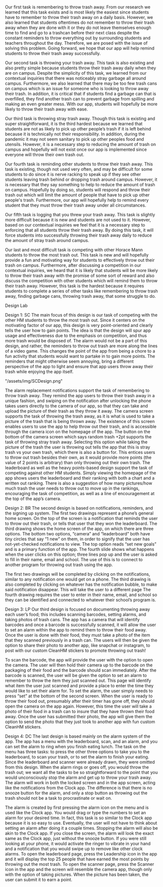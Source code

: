 Our first task is remembering to throw trash away. From our research we learned that this task exists and is most likely the easiest since students have to remember to throw their trash away on a daily basis. However, we also learned that students oftentimes do not remember to throw their trash away when they are done with it or they do not leave themselves enough time to find and go to a trashcan before their next class despite the constant reminders to throw everything out by surrounding students and teachers throughout the day. Therefore, we are posed with the issue of solving this problem. Going forward, we hope that our app will help remind students to throw their trash away successfully. 

Our second task is throwing your trash away. This task is also existing and also pretty simple because students throw their trash away daily when they are on campus. Despite the simplicity of this task, we learned from our contextual inquiries that there was noticeably stray garbage all around campus. Furthermore, we also learned that there may be too few trash cans on campus which is an issue for someone who is looking to throw away their trash. In addition, it is critical that if students find a garbage can that is overfilled, they find another trash can to prevent garbage from spilling and making an even greater mess. With our app, students will hopefully be more likely to throw their trash away with ease. 

Our third task is throwing stray trash away. Though this task is existing and super straightforward, it is the third hardest because we learned that students are not as likely to pick up other people’s trash if it is left behind because it is technically not their responsibility. In addition, during the pandemic it may not seem sanitary to pick up other peoples food and utensils. However, it is a necessary step to reducing the amount of trash on campus and hopefully will not exist once our app is implemented since everyone will throw their own trash out. 

Our fourth task is reminding other students to throw their trash away. This task is existing, though not used very often, and may be difficult for some students to do since it is nerve racking to speak up if they see other students leaving trash behind or dropping trash around campus. However, it is necessary that they say something to help to reduce the amount of trash on campus. Hopefully by doing so, students will respond and throw their trash out which will limit the amount of people that have to pick up other people's trash. Furthermore, our app will hopefully help to remind every student that they must throw their trash away under all circumstances.

Our fifth task is logging that you threw your trash away. This task is slightly more difficult because it is new and students are not used to it. However, based on our contextual inquiries we feel that it is a necessary step to enforcing that all students throw their trash away. By doing this task, it will force students into successfully throwing their trash away daily to reduce the amount of stray trash around campus.  

Our last and most difficult task is competing with other Horace Mann students to throw the most trash out. This task is new and will hopefully provide a fun and motivating way for students to effectively throw out their trash on campus. Furthermore, after discussing a competition in our contextual inquiries, we heard that it is likely that students will be more likely to throw their trash away with the promise of some sort of reward and also discuss the competition with other students which will remind them to throw their trash away. However, this task is the hardest because it requires students to complete a series of other tasks like remembering to throw trash away, finding garbage cans, throwing trash away, that some struggle to do. 

Design Lab

Design 1: SC
The main focus of this design is our task of competing with the other HM students to throw the most trash out. Since it centers on the motivating factor of our app, this design is very point-oriented and clearly tells the user how to gain points. The idea is that the design will spur app usage and effectiveness due to the emphasis on competition, and thus more trash would be disposed of. The alarm would not be a part of this design, and rather, the reminders to throw out trash are more along the lines of a video game.  This changes the point of the app from being a chore to a fun activity that students would want to partake in to gain more points.  The reminders that might otherwise seem annoying, bring a different perspective of the app to light and ensure that app users throw away their trash while enjoying the app itself.

"/assets/img/SCDesign.png"

The alarm replacement notifications support the task of remembering to throw trash away.  They remind the app users to throw their trash away in a unique fashion, and swiping on the notification after unlocking the phone takes users directly to the camera of our app, so that they can take and upload the picture of their trash as they throw it away. 
The camera screen supports the task of throwing the trash away, as it is what is used to take a picture of the trash that is being thrown away.  The existence of this screen enables users to use the app to help throw out their trash, and is accessible through the camera icon on the homepage of the app.
The button on the bottom of the camera screen which says random trash +2pt supports the task of throwing stray trash away.  Selecting this option while taking the picture of the trash the user is throwing out tells the app that this is stray trash vs your own trash, which there is also a button for.  This entices users to throw out trash besides their own, as it would provide more points (the value of 2 points is arbitrary) than only throwing out their own trash.
The leaderboard as well as the heavy points-based design support the task of competing against other HM students.  Simply viewing the homepage of the app shows users the leaderboard and their ranking with both a chart and a written out ranking.  There is also a suggestion of how many pictures/how much trash the user needs to throw out to move up in the rankings, encouraging the task of competition, as well as a line of encouragement at the top of the app’s camera.

Design 2: BR
The second design is based on notifications, reminders, and the signing up system. The first two drawings represent a phone’s general home screen. On the top of the screen is a notification that reminds the user to throw out their trash, or tells that user that they won the leaderboard. The third drawing shows the home screen of the app, on which there are three options. The bottom two options, “camera” and “leaderboard” both have tiny circles that say “1 new” on them, in order to signify that the user has not-yet-checked notifications to view. The top option reads “set new goals” and is a primary function of the app. The fourth slide shows what happens when the user clicks on this option; three lines pop up and the user is asked to fill in their name, email and school. The use of this is to connect to another program for throwing out trash using the app.

The first two drawings will be completed by clicking on the notifications, similar to any notification one would get on a phone.
The third drawing is also completed by clicking on whatever has the notification bubble, to make said notification disappear. This will take the user to a different page
The fourth drawing requires the user to enter in their name, email, and school so they can be identified and connected to whatever their school’s program is.

Design 3: LP
Our third design is focused on documenting throwing away each user’s food; this includes scanning barcodes, setting alarms, and taking photos of trash cans. The app has a camera that will identify barcodes and once a barcode is successfully scanned, it will allow the user to set an alarm within the app to remind them to throw their food away. Once the user is done with their food, they must take a photo of the item that they scanned previously in a trash can. The users will then be given the option to share their photo to another app, like snapchat or instagram, to post with our custom CleanHM stickers to promote throwing out trash!

To scan the barcode, the app will provide the user with the option to open the camera. The user will then hold their camera up to the barcode on the packaging of their food and the barcode should scan immediately.
After the barcode is scanned, the user will be given the option to set an alarm to remember to throw the item they just scanned out. This page will identify what item the user just scanned and provide a place to enter the time they would like to set their alarm for. To set the alarm, the user simply needs to press “set” at the bottom of the second screen. 
When the user is ready to throw their food out, presumably after their timer has gone off, they should open the camera on the app again. However, this time the user will take a photo of their food in a trash can to insure that they have thrown their food away. 
Once the user has submitted their photo, the app will give them the option to send the photo that they just took to another app with fun custom CleanHM stickers. 

Design 4: DC
The last design is based mainly on the alarm system of the app. The app has a menu with the leaderboard, scan, and an alarm, and you can set the alarm to ring when you finish eating lunch. The task on the menu has three tasks: to press the other three options to take you to the leaderboard, to scan your trash, or to set the alarm to finish your eating. Since the leaderboard and scanner were already drawn, they were omitted from this design. When the alarm rings or goes off, you would throw the trash out; we want all the tasks to be so straightforward to the point that you would unconsciously stop the alarm and get up to throw your trash away. The alarm will work in both the locked screen and in the app screen, acting like the notifications from the Clock app. The difference is that there is no snooze button for the alarm, and only a stop button as throwing out the trash should not be a task to procrastinate or wait on. 

The alarm is created by first pressing the alarm icon on the menu and is used like the Clock app. You would drag or type the numbers to set an alarm for your desired time. In fact, this task is so similar to the Clock app because it is so easy to use. Eventually, the user will not have to think about setting an alarm after doing it a couple times.
Stopping the alarm will also be akin to the Clock app. If you close the screen, the alarm will look the exact same as the Clock app, just without the snooze button. If you were still looking at your phone, it would activate the ringer to vibrate in your hand and a notification that you would swipe up to remove like other clock alarms.
To open the leaderboard page, press the Leadership icon in the app and it will display the top 25 people that have earned the most points by throwing out the most trash.
To open the scanner page, press the Scanner icon in the app and the screen will resemble the camera app, though only with the option of taking pictures. When the picture has been taken, the user can submit it to earn a point.

